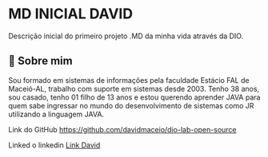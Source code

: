 # MD INICIAL DAVID

Descrição inicial do primeiro projeto .MD da minha vida através da DIO.




## 🚀 Sobre mim
Sou formado em sistemas de informações pela faculdade Estácio FAL de Maceió-AL, trabalho com suporte em sistemas desde 2003.
Tenho 38 anos, sou casado, tenho 01 filho de 13 anos e estou querendo aprender JAVA para quem sabe ingressar no mundo do desenvolvimento de sistemas como JR utilizando a linguagem JAVA.

Link do GitHub 
https://github.com/davidmaceio/dio-lab-open-source

Linked o linkedin
[Link David](https://www.linkedin.com/in/david-anderson-da-silva-souza-20748029/)